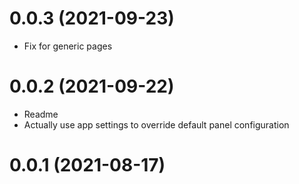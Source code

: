 # 0.0.3 (2021-09-23)
- Fix for generic pages

# 0.0.2 (2021-09-22)
- Readme
- Actually use app settings to override default panel configuration

# 0.0.1 (2021-08-17)
